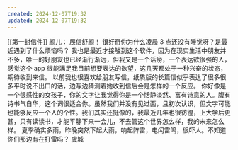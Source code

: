 ```yaml
---
created: 2024-12-07T19:32
updated: 2024-12-07T19:32
---
```

[[第一封信件]]
颜儿：
展信舒颜！
很好奇你为什么凌晨 3 点还没有睡觉呀？是最近遇到了什么烦恼吗？
我也是最近才接触到这个软件，因为在现实生活中朋友并不多，唯一的好朋友也已经渐行渐远，但我又是一个话痨，一个表达欲很强的人，感觉这个 app 很能满足我目前想要表达的欲望，这几天都处于一种兴奋的状态，期待收到来信。
以前我也很喜欢给朋友写信，纸质版的长篇信似乎表达了很多很多平时说不出口的话，边写边猜测着她收到信后会是怎样的一个反应。
你好像是一个很感性的女孩子，你的文字让我觉得你是一个恬静淡然、富有诗意的人。腹有诗书气自华，这个词很适合你。虽然我们并没有见过面，且初次认识，但文字可能也能够反应一个人的个性。我们其实还挺像的，我最近几年也很彷徨，上大学后更甚，只有读读书，才能平静下来一会儿，不去管这个世界怎么样，我的未来怎么样。
夏季确实多雨，昨晚突然下起大雨，响起阵雷，电闪雷鸣，很吓人。不知道你们那边有在打雷吗？
虞城
